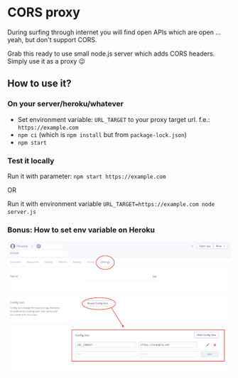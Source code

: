 # CORS proxy
During surfing through internet you will find open APIs which are open ... yeah, but don't support CORS.

Grab this ready to use small node.js server which adds CORS headers. Simply use it as a proxy 😉

## How to use it?

### On your server/heroku/whatever

* Set environment variable: `URL_TARGET` to your proxy target url. f.e.: `https://example.com`
* `npm ci` (which is `npm install` but from `package-lock.json`)
* `npm start`

### Test it locally

Run it with parameter: `npm start https://example.com`

OR

Run it with environment variable `URL_TARGET=https://example.com node server.js`

### Bonus: How to set env variable on Heroku
![heroku env example](docs/heroku-env.png)
